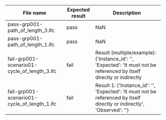 

| File name | Expected result | Description |
| --- | --- | --- |
| pass-grp001-path\_of\_length\_3.ifc | pass | NaN |
| pass-grp001-path\_of\_length\_1.ifc | pass | NaN |
| fail-grp001-scenario01-cycle\_of\_length\_3.ifc | fail | Result (multiple/example): {'Instance\_id': '', 'Expected': 'It must not be referenced by itself directly or indirectly|
| fail-grp001-scenario01-cycle\_of\_length\_1.ifc | fail | Result 1: {'Instance\_id': '', 'Expected': 'It must not be referenced by itself directly or indirectly', 'Observed': ''} |

